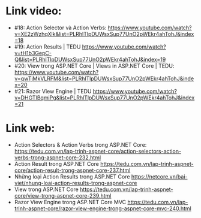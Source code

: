 ﻿# Link video:
- #18: Action Selector và Action Verbs: 
https://www.youtube.com/watch?v=XE2zWzhqXlk&list=PLRhlTlpDUWsxSup77UnO2pWEkr4ahTohJ&index=18
- #19: Action Results | TEDU
https://www.youtube.com/watch?v=tH1b3GepC-Q&list=PLRhlTlpDUWsxSup77UnO2pWEkr4ahTohJ&index=19
- #20: View trong ASP.NET Core | Views in ASP.NET Core | TEDU:
https://www.youtube.com/watch?v=qwTjMkVLRFM&list=PLRhlTlpDUWsxSup77UnO2pWEkr4ahTohJ&index=20
- #21: Razor View Engine | TEDU
https://www.youtube.com/watch?v=DHGTIBqmiPg&list=PLRhlTlpDUWsxSup77UnO2pWEkr4ahTohJ&index=21
# Link web:
- Action Selectors & Action Verbs trong ASP.NET Core:
https://tedu.com.vn/lap-trinh-aspnet-core/action-selectors-action-verbs-trong-aspnet-core-232.html
- Action Result trong ASP.NET Core
https://tedu.com.vn/lap-trinh-aspnet-core/action-result-trong-aspnet-core-237.html
- Những loại Action Results trong ASP.NET Core
https://netcore.vn/bai-viet/nhung-loai-action-results-trong-aspnet-core
- View trong ASP.NET Core
https://tedu.com.vn/lap-trinh-aspnet-core/view-trong-aspnet-core-239.html
- Razor View Engine trong ASP.NET Core MVC
https://tedu.com.vn/lap-trinh-aspnet-core/razor-view-engine-trong-aspnet-core-mvc-240.html